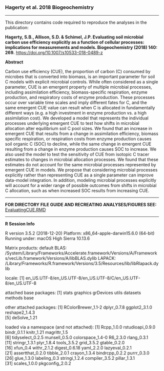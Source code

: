 ### Hagerty et al. 2018 Biogeochemistry
___

This directory contains code required to reproduce the analyses in the publication: 

**Hagerty, S.B., Allison, S.D. & Schimel, J.P. Evaluating soil microbial carbon use efficiency explicitly as a function of cellular processes: implications for measurements and models. Biogeochemistry (2018) 140: 269.** https://doi.org/10.1007/s10533-018-0489-z

**Abstract**

Carbon use efficiency (CUE), the proportion of carbon (C) consumed by microbes that is converted into biomass, is an important parameter for soil C models with explicit microbial controls. While often considered as a single parameter, CUE is an emergent property of multiple microbial processes, including assimilation efficiency, biomass-specific respiration, enzyme production, and respiratory costs of enzyme production. These processes occur over variable time scales and imply different fates for C, and the same emergent CUE value can result when C is allocated in fundamentally different ways (e.g. a high investment in enzyme production vs. a high assimilation cost). We developed a model that represents the individual processes underlying emergent CUE to test how shifts in microbial allocation alter equilibrium soil C pool sizes. We found that an increase in emergent CUE that results from a change in assimilation efficiency, biomass specific respiration, or respiration costs from enzyme production causes soil organic C (SOC) to decline, while the same change in emergent CUE resulting from a change in enzyme production causes SOC to increase. We also used the model to test the sensitivity of CUE from isotopic C tracer estimates to changes in microbial allocation processes. We found that these estimates do not account for the same microbial processes represented by emergent CUE in models. We propose that considering microbial processes explicitly rather than representing CUE as a single parameter can improve data-model integration. In addition, modeling microbial processes explicitly will account for a wider range of possible outcomes from shifts in microbial C allocation, such as when increased SOC results from increasing CUE.

---
**FOR DIRECTORY FILE GUIDE AND RECREATING ANALYSES/FIGURES SEE:** [EvaluatingCUE.RMD](https://github.com/sbhagerty/Hagerty-et-al.-2018-Biogeochemistry/blob/master/EvaluatingCUE.Rmd) 

___

**R Session Info** 

R version 3.5.2 (2018-12-20)
Platform: x86_64-apple-darwin15.6.0 (64-bit)
Running under: macOS High Sierra 10.13.6

Matrix products: default
BLAS: /System/Library/Frameworks/Accelerate.framework/Versions/A/Frameworks/vecLib.framework/Versions/A/libBLAS.dylib
LAPACK: /Library/Frameworks/R.framework/Versions/3.5/Resources/lib/libRlapack.dylib

locale:
[1] en_US.UTF-8/en_US.UTF-8/en_US.UTF-8/C/en_US.UTF-8/en_US.UTF-8

attached base packages:
[1] stats     graphics  grDevices utils     datasets  methods   base     

other attached packages:
[1] RColorBrewer_1.1-2 dplyr_0.7.8        ggplot2_3.1.0      reshape2_1.4.3    
[5] deSolve_1.21      

loaded via a namespace (and not attached):
 [1] Rcpp_1.0.0       rstudioapi_0.9.0 bindr_0.1.1      knitr_1.21       magrittr_1.5    
 [6] tidyselect_0.2.5 munsell_0.5.0    colorspace_1.4-0 R6_2.3.0         rlang_0.3.1     
[11] stringr_1.3.1    plyr_1.8.4       tools_3.5.2      grid_3.5.2       gtable_0.2.0    
[16] xfun_0.4         withr_2.1.2      digest_0.6.18    yaml_2.2.0       lazyeval_0.2.1  
[21] assertthat_0.2.0 tibble_2.0.1     crayon_1.3.4     bindrcpp_0.2.2   purrr_0.3.0     
[26] glue_1.3.0       labeling_0.3     stringi_1.2.4    compiler_3.5.2   pillar_1.3.1    
[31] scales_1.0.0     pkgconfig_2.0.2
